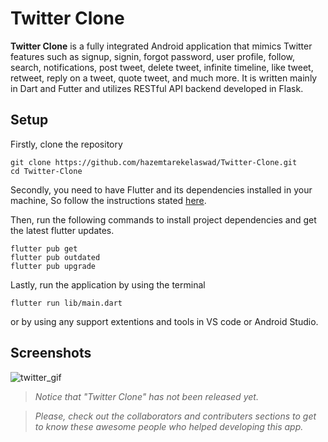 # Twitter Clone
**Twitter Clone** is a fully integrated Android application that mimics Twitter features such as signup, signin, forgot password, user profile, follow, search, notifications, post tweet, delete tweet, infinite timeline, like tweet, retweet, reply on a tweet, quote tweet, and much more. It is written mainly in Dart and Futter and utilizes RESTful API backend developed in Flask.
## Setup
Firstly, clone the repository
```
git clone https://github.com/hazemtarekelaswad/Twitter-Clone.git
cd Twitter-Clone
```
Secondly, you need to have Flutter and its dependencies installed in your machine, So follow the instructions stated [here](https://docs.flutter.dev/get-started/install).

Then, run the following commands to install project dependencies and get the latest flutter updates.
```
flutter pub get
flutter pub outdated
flutter pub upgrade
```

Lastly, run the application by using the terminal
```
flutter run lib/main.dart
```
or by using any support extentions and tools in VS code or Android Studio.

## Screenshots
![twitter_gif]()


> *Notice that "Twitter Clone" has not been released yet.*

> *Please, check out the collaborators and contributers sections to get to know these awesome people who helped developing this app.*